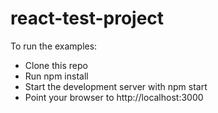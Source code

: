 # react-test-project
To run the examples:
* Clone this repo
* Run npm install
* Start the development server with npm start
* Point your browser to http://localhost:3000
